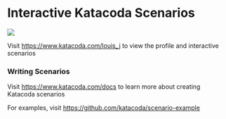 # Interactive Katacoda Scenarios

[![](http://shields.katacoda.com/katacoda/louis_j/count.svg)](https://www.katacoda.com/louis_j "Get your profile on Katacoda.com")

Visit https://www.katacoda.com/louis_j to view the profile and interactive scenarios

### Writing Scenarios
Visit https://www.katacoda.com/docs to learn more about creating Katacoda scenarios

For examples, visit https://github.com/katacoda/scenario-example

